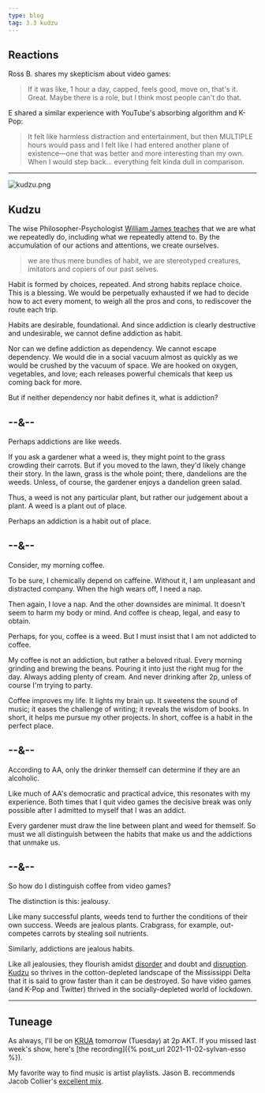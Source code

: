```yaml
---
type: blog
tag: 3.3 kudzu
---
```


## Reactions

Ross B. shares my skepticism about video games:

> If it was like, 1 hour a day, capped, feels good, move on, that's it. Great. Maybe there is a role, but I think most people can't do that.

E shared a similar experience with YouTube's absorbing algorithm and K-Pop:

> It felt like harmless distraction and entertainment, but then MULTIPLE hours would pass and I felt like I had entered another plane of existence—one that was better and more interesting than my own. When I would step back... everything felt kinda dull in comparison.

---

![kudzu.png](/assets/images/warzone/kudzu.jpg)

## Kudzu

The wise Philosopher-Psychologist [William James teaches](https://www.uky.edu/~eushe2/Pajares/tt8.html) that we are what we repeatedly do, including what we repeatedly attend to. By the accumulation of our actions and attentions, we create ourselves.

>we are thus mere bundles of habit, we are stereotyped creatures, imitators and copiers of our past selves.

Habit is formed by choices, repeated. And strong habits replace choice. This is a blessing. We would be perpetually exhausted if we had to decide how to act every moment, to weigh all the pros and cons, to rediscover the route each trip. 

Habits are desirable, foundational. And since addiction is clearly destructive and undesirable, we cannot define addiction as habit. 

Nor can we define addiction as dependency. We cannot escape dependency. We would die in a social vacuum almost as quickly as we would be crushed by the vacuum of space. We are hooked on oxygen, vegetables, and love; each releases powerful chemicals that keep us coming back for more.

But if neither dependency nor habit defines it, what is addiction?

## --&--
 
Perhaps addictions are like weeds.
 
If you ask a gardener what a weed is, they might point to the grass crowding their carrots. But if you moved to the lawn, they'd likely change their story. In the lawn, grass is the whole point; there, dandelions are the weeds. Unless, of course, the gardener enjoys a dandelion green salad.
 
Thus, a weed is not any particular plant, but rather our judgement about a plant. A weed is a plant out of place.
 
Perhaps an addiction is a habit out of place.
 
## --&--
 
Consider, my morning coffee.
 
To be sure, I chemically depend on caffeine. Without it, I am unpleasant and distracted company. When the high wears off, I need a nap.
 
Then again, I love a nap. And the other downsides are minimal. It doesn't seem to harm my body or mind. And coffee is cheap, legal, and easy to obtain.
 
Perhaps, for you, coffee is a weed. But I must insist that I am not addicted to coffee.

My coffee is not an addiction, but rather a beloved ritual. Every morning grinding and brewing the beans. Pouring it into just the right mug for the day. Always adding plenty of cream. And never drinking after 2p, unless of course I'm trying to party.
 
Coffee improves my life. It lights my brain up. It sweetens the sound of music; it eases the challenge of writing; it reveals the wisdom of books. In short, it helps me pursue my other projects. In short, coffee is a habit in the perfect place.
 
## --&--
 
According to AA, only the drinker themself can determine if they are an alcoholic. 

Like much of AA's democratic and practical advice, this resonates with my experience. Both times that I quit video games the decisive break was only possible after I admitted to myself that I was an addict.
 
Every gardener must draw the line between plant and weed for themself. So must we all distinguish between the habits that make us and the addictions that unmake us.
 
## --&--

So how do I distinguish coffee from video games?
 
The distinction is this: jealousy.

Like many successful plants, weeds tend to further the conditions of their own success. Weeds are jealous plants. Crabgrass, for example, out-competes carrots by stealing soil nutrients.

Similarly, addictions are jealous habits.

Like all jealousies, they flourish amidst [disorder](https://en.wikipedia.org/wiki/Antifragility) and doubt and [disruption](https://michaelpollan.com/articles-archive/weeds-are-us/). [Kudzu](https://www.smithsonianmag.com/science-nature/true-story-kudzu-vine-ate-south-180956325/) so thrives in the cotton-depleted landscape of the Mississippi Delta that it is said to grow faster than it can be destroyed. So have video games (and K-Pop and Twitter) thrived in the socially-depleted world of lockdown.

---

## Tuneage

As always, I'll be on [KRUA](https://kruaradio.org) tomorrow (Tuesday) at 2p AKT. If you missed last week's show, here's [the recording]({% post_url 2021-11-02-sylvan-esso %}).

My favorite way to find music is artist playlists. Jason B. recommends Jacob Collier's [excellent mix](https://open.spotify.com/playlist/4kdrAVuPxDdfwOnchhexK1).
